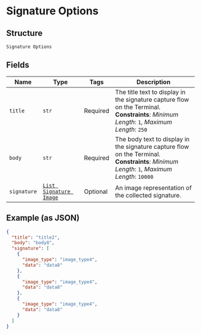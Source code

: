 
# Signature Options

## Structure

`Signature Options`

## Fields

| Name | Type | Tags | Description |
|  --- | --- | --- | --- |
| `title` | `str` | Required | The title text to display in the signature capture flow on the Terminal.<br>**Constraints**: *Minimum Length*: `1`, *Maximum Length*: `250` |
| `body` | `str` | Required | The body text to display in the signature capture flow on the Terminal.<br>**Constraints**: *Minimum Length*: `1`, *Maximum Length*: `10000` |
| `signature` | [`List Signature Image`](../../doc/models/signature-image.md) | Optional | An image representation of the collected signature. |

## Example (as JSON)

```json
{
  "title": "title2",
  "body": "body8",
  "signature": [
    {
      "image_type": "image_type4",
      "data": "data8"
    },
    {
      "image_type": "image_type4",
      "data": "data8"
    },
    {
      "image_type": "image_type4",
      "data": "data8"
    }
  ]
}
```

